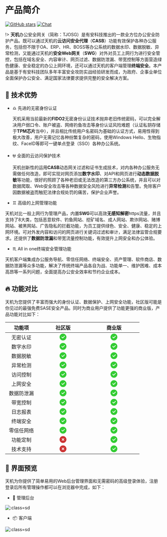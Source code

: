 # 产品简介

[![GitHub stars](https://img.shields.io/github/stars/Safe3/tianji.svg?label=关注&nbsp;天机&style=for-the-badge)](https://github.com/Safe3/tianji)
[![Chat](https://img.shields.io/badge/Discuss-加入讨论组-7289da.svg?style=for-the-badge)](https://github.com/Safe3/tianji/discussions)

!> **天机**办公安全网关（简称：TJOSG）是有安科技推出的一款全方位办公安全防护产品。既可以通过天机的**云访问安全代理**（**CASB**）功能有效保护各种办公服务，包括但不限于OA、ERP、HR、BOSS等办公系统的数据水印、数据脱敏、异常检测，又能通过天机的**安全Web网关**（**SWG**）对外对员工上网行为进行安全管控，包括在域名安全、内容审计、网页过滤、数据防泄漏、带宽控制等方面营造绿色健康、安全稳定的办公上网环境，还可以通过天机的客户端管理**终端安全**。本产品是基于有安科技团队多年丰富安全攻防实战经验研发而成，为政府、企事业单位全面保护办公安全、满足国家法律要求提供完整的安全解决方案。


## :dart: 技术优势 <!-- {docsify-ignore} -->
- :libra: 先进的无密身份认证

  天机采用当前最新的**FIDO2**无密身份认证技术抛弃老旧传统密码，可以完全解决用户弱口令、账户被盗、网络钓鱼攻击等身份认证风险难题（认证私钥存储于**TPM芯片**当中），并且相比传统用户名密码为基础的认证方式，易用性得到极大改善，用户无需记忆各种纷繁复杂的密码，使用Windows Hello、生物指纹、FaceID等即可一键单点登录（SSO）各种办公系统。
  
- :ophiuchus: 全面的云访问保护技术

  天机创新性的运用**CASB**动态网关过滤和证书生成技术，对内各种办公服务无需做任何改造，即可实现对网页添加**数字水印**、对API和网页进行**动态数据脱敏**等功能，很好的照顾了各种老旧或无法改造的第三方办公系统，并且可以对数据爬取、Web安全攻击等各种数据安全风险进行**异常检测**和告警。免除客户因数据被盗而触犯法律合规处罚的痛苦，保护企业声誉。
  
-  :gemini: 高级的上网管理功能

  天机对比一般上网行为管理产品，内置**SWG**可以高效**无感知解密**https流量，并且支持了8大类，包括恶意软件、钓鱼网站、挖矿域名、成人网站、欺诈网站、赌博网站、被黑网站、广告隐私的拦截功能，为员工提供绿色、安全、健康、稳定的上网环境。可对外发内容和访问的网页进行关键词过滤和审计，满足法律监管合规要求。还提供了**数据防泄漏**和带宽流量控制功能，有效提升上网安全和办公体验。
  
-  :scorpius: All in one终端安全管理功能

  天机客户端集成办公服务导航、零信任网络、终端安全、资产管理、软件商店、数据防泄漏等众多功能，解决了传统终端产品各自为战、功能单一、维护困难、成本高昂等一系列问题，全面提高办公安全效率和节约企业成本。
  
  

##  :fire: 功能对比 <!-- {docsify-ignore} -->

天机为您提供了丰富而强大的身份认证、数据保护、上网安全功能，社区版可能是你见过的最强免费SASE安全产品。同时为商业用户提供了功能更强的商业版，产品功能对比如下：

| <img width=20/>功能项<img width=20/> |<img width=50/>社区版<img width=50/>|<img width=50/>商业版<img width=50/>|
| :----------: | :----------------------------------------------------------: | :----------------------------------------------------------: |
| 无密认证 | <svg width="24" height="24" viewBox="0 0 48 48" fill="none"><path d="M24 44C29.5228 44 34.5228 41.7614 38.1421 38.1421C41.7614 34.5228 44 29.5228 44 24C44 18.4772 41.7614 13.4772 38.1421 9.85786C34.5228 6.23858 29.5228 4 24 4C18.4772 4 13.4772 6.23858 9.85786 9.85786C6.23858 13.4772 4 18.4772 4 24C4 29.5228 6.23858 34.5228 9.85786 38.1421C13.4772 41.7614 18.4772 44 24 44Z" fill="#3c3" stroke="#3c3" stroke-width="4" stroke-linejoin="round"/><path d="M16 24L22 30L34 18" stroke="#FFF" stroke-width="4" stroke-linecap="round" stroke-linejoin="round"/></svg> | <svg width="24" height="24" viewBox="0 0 48 48" fill="none"><path d="M24 44C29.5228 44 34.5228 41.7614 38.1421 38.1421C41.7614 34.5228 44 29.5228 44 24C44 18.4772 41.7614 13.4772 38.1421 9.85786C34.5228 6.23858 29.5228 4 24 4C18.4772 4 13.4772 6.23858 9.85786 9.85786C6.23858 13.4772 4 18.4772 4 24C4 29.5228 6.23858 34.5228 9.85786 38.1421C13.4772 41.7614 18.4772 44 24 44Z" fill="#3c3" stroke="#3c3" stroke-width="4" stroke-linejoin="round"/><path d="M16 24L22 30L34 18" stroke="#FFF" stroke-width="4" stroke-linecap="round" stroke-linejoin="round"/></svg> |
| 数字水印 | <svg width="24" height="24" viewBox="0 0 48 48" fill="none"><path d="M24 44C29.5228 44 34.5228 41.7614 38.1421 38.1421C41.7614 34.5228 44 29.5228 44 24C44 18.4772 41.7614 13.4772 38.1421 9.85786C34.5228 6.23858 29.5228 4 24 4C18.4772 4 13.4772 6.23858 9.85786 9.85786C6.23858 13.4772 4 18.4772 4 24C4 29.5228 6.23858 34.5228 9.85786 38.1421C13.4772 41.7614 18.4772 44 24 44Z" fill="#3c3" stroke="#3c3" stroke-width="4" stroke-linejoin="round"/><path d="M16 24L22 30L34 18" stroke="#FFF" stroke-width="4" stroke-linecap="round" stroke-linejoin="round"/></svg> | <svg width="24" height="24" viewBox="0 0 48 48" fill="none"><path d="M24 44C29.5228 44 34.5228 41.7614 38.1421 38.1421C41.7614 34.5228 44 29.5228 44 24C44 18.4772 41.7614 13.4772 38.1421 9.85786C34.5228 6.23858 29.5228 4 24 4C18.4772 4 13.4772 6.23858 9.85786 9.85786C6.23858 13.4772 4 18.4772 4 24C4 29.5228 6.23858 34.5228 9.85786 38.1421C13.4772 41.7614 18.4772 44 24 44Z" fill="#3c3" stroke="#3c3" stroke-width="4" stroke-linejoin="round"/><path d="M16 24L22 30L34 18" stroke="#FFF" stroke-width="4" stroke-linecap="round" stroke-linejoin="round"/></svg>|
| 数据脱敏 | <svg width="24" height="24" viewBox="0 0 48 48" fill="none"><path d="M24 44C29.5228 44 34.5228 41.7614 38.1421 38.1421C41.7614 34.5228 44 29.5228 44 24C44 18.4772 41.7614 13.4772 38.1421 9.85786C34.5228 6.23858 29.5228 4 24 4C18.4772 4 13.4772 6.23858 9.85786 9.85786C6.23858 13.4772 4 18.4772 4 24C4 29.5228 6.23858 34.5228 9.85786 38.1421C13.4772 41.7614 18.4772 44 24 44Z" fill="#3c3" stroke="#3c3" stroke-width="4" stroke-linejoin="round"/><path d="M16 24L22 30L34 18" stroke="#FFF" stroke-width="4" stroke-linecap="round" stroke-linejoin="round"/></svg>| <svg width="24" height="24" viewBox="0 0 48 48" fill="none"><path d="M24 44C29.5228 44 34.5228 41.7614 38.1421 38.1421C41.7614 34.5228 44 29.5228 44 24C44 18.4772 41.7614 13.4772 38.1421 9.85786C34.5228 6.23858 29.5228 4 24 4C18.4772 4 13.4772 6.23858 9.85786 9.85786C6.23858 13.4772 4 18.4772 4 24C4 29.5228 6.23858 34.5228 9.85786 38.1421C13.4772 41.7614 18.4772 44 24 44Z" fill="#3c3" stroke="#3c3" stroke-width="4" stroke-linejoin="round"/><path d="M16 24L22 30L34 18" stroke="#FFF" stroke-width="4" stroke-linecap="round" stroke-linejoin="round"/></svg>|
| 异常检测 | <svg width="24" height="24" viewBox="0 0 48 48" fill="none"><path d="M24 44C29.5228 44 34.5228 41.7614 38.1421 38.1421C41.7614 34.5228 44 29.5228 44 24C44 18.4772 41.7614 13.4772 38.1421 9.85786C34.5228 6.23858 29.5228 4 24 4C18.4772 4 13.4772 6.23858 9.85786 9.85786C6.23858 13.4772 4 18.4772 4 24C4 29.5228 6.23858 34.5228 9.85786 38.1421C13.4772 41.7614 18.4772 44 24 44Z" fill="#3c3" stroke="#3c3" stroke-width="4" stroke-linejoin="round"/><path d="M16 24L22 30L34 18" stroke="#FFF" stroke-width="4" stroke-linecap="round" stroke-linejoin="round"/></svg>| <svg width="24" height="24" viewBox="0 0 48 48" fill="none"><path d="M24 44C29.5228 44 34.5228 41.7614 38.1421 38.1421C41.7614 34.5228 44 29.5228 44 24C44 18.4772 41.7614 13.4772 38.1421 9.85786C34.5228 6.23858 29.5228 4 24 4C18.4772 4 13.4772 6.23858 9.85786 9.85786C6.23858 13.4772 4 18.4772 4 24C4 29.5228 6.23858 34.5228 9.85786 38.1421C13.4772 41.7614 18.4772 44 24 44Z" fill="#3c3" stroke="#3c3" stroke-width="4" stroke-linejoin="round"/><path d="M16 24L22 30L34 18" stroke="#FFF" stroke-width="4" stroke-linecap="round" stroke-linejoin="round"/></svg>|
| 访问控制 | <svg width="24" height="24" viewBox="0 0 48 48" fill="none"><path d="M24 44C29.5228 44 34.5228 41.7614 38.1421 38.1421C41.7614 34.5228 44 29.5228 44 24C44 18.4772 41.7614 13.4772 38.1421 9.85786C34.5228 6.23858 29.5228 4 24 4C18.4772 4 13.4772 6.23858 9.85786 9.85786C6.23858 13.4772 4 18.4772 4 24C4 29.5228 6.23858 34.5228 9.85786 38.1421C13.4772 41.7614 18.4772 44 24 44Z" fill="#3c3" stroke="#3c3" stroke-width="4" stroke-linejoin="round"/><path d="M16 24L22 30L34 18" stroke="#FFF" stroke-width="4" stroke-linecap="round" stroke-linejoin="round"/></svg>| <svg width="24" height="24" viewBox="0 0 48 48" fill="none"><path d="M24 44C29.5228 44 34.5228 41.7614 38.1421 38.1421C41.7614 34.5228 44 29.5228 44 24C44 18.4772 41.7614 13.4772 38.1421 9.85786C34.5228 6.23858 29.5228 4 24 4C18.4772 4 13.4772 6.23858 9.85786 9.85786C6.23858 13.4772 4 18.4772 4 24C4 29.5228 6.23858 34.5228 9.85786 38.1421C13.4772 41.7614 18.4772 44 24 44Z" fill="#3c3" stroke="#3c3" stroke-width="4" stroke-linejoin="round"/><path d="M16 24L22 30L34 18" stroke="#FFF" stroke-width="4" stroke-linecap="round" stroke-linejoin="round"/></svg>|
| 上网安全 | <svg width="24" height="24" viewBox="0 0 48 48" fill="none"><path d="M24 44C29.5228 44 34.5228 41.7614 38.1421 38.1421C41.7614 34.5228 44 29.5228 44 24C44 18.4772 41.7614 13.4772 38.1421 9.85786C34.5228 6.23858 29.5228 4 24 4C18.4772 4 13.4772 6.23858 9.85786 9.85786C6.23858 13.4772 4 18.4772 4 24C4 29.5228 6.23858 34.5228 9.85786 38.1421C13.4772 41.7614 18.4772 44 24 44Z" fill="#3c3" stroke="#3c3" stroke-width="4" stroke-linejoin="round"/><path d="M16 24L22 30L34 18" stroke="#FFF" stroke-width="4" stroke-linecap="round" stroke-linejoin="round"/></svg>| <svg width="24" height="24" viewBox="0 0 48 48" fill="none"><path d="M24 44C29.5228 44 34.5228 41.7614 38.1421 38.1421C41.7614 34.5228 44 29.5228 44 24C44 18.4772 41.7614 13.4772 38.1421 9.85786C34.5228 6.23858 29.5228 4 24 4C18.4772 4 13.4772 6.23858 9.85786 9.85786C6.23858 13.4772 4 18.4772 4 24C4 29.5228 6.23858 34.5228 9.85786 38.1421C13.4772 41.7614 18.4772 44 24 44Z" fill="#3c3" stroke="#3c3" stroke-width="4" stroke-linejoin="round"/><path d="M16 24L22 30L34 18" stroke="#FFF" stroke-width="4" stroke-linecap="round" stroke-linejoin="round"/></svg>|
| 数据防泄漏 |<svg width="24" height="24" viewBox="0 0 48 48" fill="none"><path d="M24 44C29.5228 44 34.5228 41.7614 38.1421 38.1421C41.7614 34.5228 44 29.5228 44 24C44 18.4772 41.7614 13.4772 38.1421 9.85786C34.5228 6.23858 29.5228 4 24 4C18.4772 4 13.4772 6.23858 9.85786 9.85786C6.23858 13.4772 4 18.4772 4 24C4 29.5228 6.23858 34.5228 9.85786 38.1421C13.4772 41.7614 18.4772 44 24 44Z" fill="#3c3" stroke="#3c3" stroke-width="4" stroke-linejoin="round"/><path d="M16 24L22 30L34 18" stroke="#FFF" stroke-width="4" stroke-linecap="round" stroke-linejoin="round"/></svg> |<svg width="24" height="24" viewBox="0 0 48 48" fill="none"><path d="M24 44C29.5228 44 34.5228 41.7614 38.1421 38.1421C41.7614 34.5228 44 29.5228 44 24C44 18.4772 41.7614 13.4772 38.1421 9.85786C34.5228 6.23858 29.5228 4 24 4C18.4772 4 13.4772 6.23858 9.85786 9.85786C6.23858 13.4772 4 18.4772 4 24C4 29.5228 6.23858 34.5228 9.85786 38.1421C13.4772 41.7614 18.4772 44 24 44Z" fill="#3c3" stroke="#3c3" stroke-width="4" stroke-linejoin="round"/><path d="M16 24L22 30L34 18" stroke="#FFF" stroke-width="4" stroke-linecap="round" stroke-linejoin="round"/></svg> |
| 带宽控制 |<svg width="24" height="24" viewBox="0 0 48 48" fill="none"><path d="M24 44C29.5228 44 34.5228 41.7614 38.1421 38.1421C41.7614 34.5228 44 29.5228 44 24C44 18.4772 41.7614 13.4772 38.1421 9.85786C34.5228 6.23858 29.5228 4 24 4C18.4772 4 13.4772 6.23858 9.85786 9.85786C6.23858 13.4772 4 18.4772 4 24C4 29.5228 6.23858 34.5228 9.85786 38.1421C13.4772 41.7614 18.4772 44 24 44Z" fill="#3c3" stroke="#3c3" stroke-width="4" stroke-linejoin="round"/><path d="M16 24L22 30L34 18" stroke="#FFF" stroke-width="4" stroke-linecap="round" stroke-linejoin="round"/></svg> |<svg width="24" height="24" viewBox="0 0 48 48" fill="none"><path d="M24 44C29.5228 44 34.5228 41.7614 38.1421 38.1421C41.7614 34.5228 44 29.5228 44 24C44 18.4772 41.7614 13.4772 38.1421 9.85786C34.5228 6.23858 29.5228 4 24 4C18.4772 4 13.4772 6.23858 9.85786 9.85786C6.23858 13.4772 4 18.4772 4 24C4 29.5228 6.23858 34.5228 9.85786 38.1421C13.4772 41.7614 18.4772 44 24 44Z" fill="#3c3" stroke="#3c3" stroke-width="4" stroke-linejoin="round"/><path d="M16 24L22 30L34 18" stroke="#FFF" stroke-width="4" stroke-linecap="round" stroke-linejoin="round"/></svg> |
| 日志报表 |<svg width="24" height="24" viewBox="0 0 48 48" fill="none"><path d="M24 44C29.5228 44 34.5228 41.7614 38.1421 38.1421C41.7614 34.5228 44 29.5228 44 24C44 18.4772 41.7614 13.4772 38.1421 9.85786C34.5228 6.23858 29.5228 4 24 4C18.4772 4 13.4772 6.23858 9.85786 9.85786C6.23858 13.4772 4 18.4772 4 24C4 29.5228 6.23858 34.5228 9.85786 38.1421C13.4772 41.7614 18.4772 44 24 44Z" fill="#3c3" stroke="#3c3" stroke-width="4" stroke-linejoin="round"/><path d="M16 24L22 30L34 18" stroke="#FFF" stroke-width="4" stroke-linecap="round" stroke-linejoin="round"/></svg> |<svg width="24" height="24" viewBox="0 0 48 48" fill="none"><path d="M24 44C29.5228 44 34.5228 41.7614 38.1421 38.1421C41.7614 34.5228 44 29.5228 44 24C44 18.4772 41.7614 13.4772 38.1421 9.85786C34.5228 6.23858 29.5228 4 24 4C18.4772 4 13.4772 6.23858 9.85786 9.85786C6.23858 13.4772 4 18.4772 4 24C4 29.5228 6.23858 34.5228 9.85786 38.1421C13.4772 41.7614 18.4772 44 24 44Z" fill="#3c3" stroke="#3c3" stroke-width="4" stroke-linejoin="round"/><path d="M16 24L22 30L34 18" stroke="#FFF" stroke-width="4" stroke-linecap="round" stroke-linejoin="round"/></svg> |
| 终端安全 |<svg width="24" height="24" viewBox="0 0 48 48" fill="none"><path d="M24 44C29.5228 44 34.5228 41.7614 38.1421 38.1421C41.7614 34.5228 44 29.5228 44 24C44 18.4772 41.7614 13.4772 38.1421 9.85786C34.5228 6.23858 29.5228 4 24 4C18.4772 4 13.4772 6.23858 9.85786 9.85786C6.23858 13.4772 4 18.4772 4 24C4 29.5228 6.23858 34.5228 9.85786 38.1421C13.4772 41.7614 18.4772 44 24 44Z" fill="#3c3" stroke="#3c3" stroke-width="4" stroke-linejoin="round"/><path d="M16 24L22 30L34 18" stroke="#FFF" stroke-width="4" stroke-linecap="round" stroke-linejoin="round"/></svg> | <svg width="24" height="24" viewBox="0 0 48 48" fill="none"><path d="M24 44C29.5228 44 34.5228 41.7614 38.1421 38.1421C41.7614 34.5228 44 29.5228 44 24C44 18.4772 41.7614 13.4772 38.1421 9.85786C34.5228 6.23858 29.5228 4 24 4C18.4772 4 13.4772 6.23858 9.85786 9.85786C6.23858 13.4772 4 18.4772 4 24C4 29.5228 6.23858 34.5228 9.85786 38.1421C13.4772 41.7614 18.4772 44 24 44Z" fill="#3c3" stroke="#3c3" stroke-width="4" stroke-linejoin="round"/><path d="M16 24L22 30L34 18" stroke="#FFF" stroke-width="4" stroke-linecap="round" stroke-linejoin="round"/></svg> |
| 零信任网络 |<svg width="24" height="24" viewBox="0 0 48 48" fill="none"><path d="M24 44C29.5228 44 34.5228 41.7614 38.1421 38.1421C41.7614 34.5228 44 29.5228 44 24C44 18.4772 41.7614 13.4772 38.1421 9.85786C34.5228 6.23858 29.5228 4 24 4C18.4772 4 13.4772 6.23858 9.85786 9.85786C6.23858 13.4772 4 18.4772 4 24C4 29.5228 6.23858 34.5228 9.85786 38.1421C13.4772 41.7614 18.4772 44 24 44Z" fill="#3c3" stroke="#3c3" stroke-width="4" stroke-linejoin="round"/><path d="M16 24L22 30L34 18" stroke="#FFF" stroke-width="4" stroke-linecap="round" stroke-linejoin="round"/></svg> |<svg width="24" height="24" viewBox="0 0 48 48" fill="none"><path d="M24 44C29.5228 44 34.5228 41.7614 38.1421 38.1421C41.7614 34.5228 44 29.5228 44 24C44 18.4772 41.7614 13.4772 38.1421 9.85786C34.5228 6.23858 29.5228 4 24 4C18.4772 4 13.4772 6.23858 9.85786 9.85786C6.23858 13.4772 4 18.4772 4 24C4 29.5228 6.23858 34.5228 9.85786 38.1421C13.4772 41.7614 18.4772 44 24 44Z" fill="#3c3" stroke="#3c3" stroke-width="4" stroke-linejoin="round"/><path d="M16 24L22 30L34 18" stroke="#FFF" stroke-width="4" stroke-linecap="round" stroke-linejoin="round"/></svg> |
| 功能定制 |<svg width="24" height="24" viewBox="0 0 48 48" fill="none"><path d="M24 44C35.0457 44 44 35.0457 44 24C44 12.9543 35.0457 4 24 4C12.9543 4 4 12.9543 4 24C4 35.0457 12.9543 44 24 44Z" fill="#c33" stroke="#c33" stroke-width="4" stroke-linejoin="round"/><path d="M29.6567 18.3432L18.343 29.6569" stroke="#FFF" stroke-width="4" stroke-linecap="round" stroke-linejoin="round"/><path d="M18.3433 18.3432L29.657 29.6569" stroke="#FFF" stroke-width="4" stroke-linecap="round" stroke-linejoin="round"/></svg> | <svg width="24" height="24" viewBox="0 0 48 48" fill="none"><path d="M24 44C29.5228 44 34.5228 41.7614 38.1421 38.1421C41.7614 34.5228 44 29.5228 44 24C44 18.4772 41.7614 13.4772 38.1421 9.85786C34.5228 6.23858 29.5228 4 24 4C18.4772 4 13.4772 6.23858 9.85786 9.85786C6.23858 13.4772 4 18.4772 4 24C4 29.5228 6.23858 34.5228 9.85786 38.1421C13.4772 41.7614 18.4772 44 24 44Z" fill="#3c3" stroke="#3c3" stroke-width="4" stroke-linejoin="round"/><path d="M16 24L22 30L34 18" stroke="#FFF" stroke-width="4" stroke-linecap="round" stroke-linejoin="round"/></svg>|
| 技术支持 |<svg width="24" height="24" viewBox="0 0 48 48" fill="none"><path d="M24 44C35.0457 44 44 35.0457 44 24C44 12.9543 35.0457 4 24 4C12.9543 4 4 12.9543 4 24C4 35.0457 12.9543 44 24 44Z" fill="#c33" stroke="#c33" stroke-width="4" stroke-linejoin="round"/><path d="M29.6567 18.3432L18.343 29.6569" stroke="#FFF" stroke-width="4" stroke-linecap="round" stroke-linejoin="round"/><path d="M18.3433 18.3432L29.657 29.6569" stroke="#FFF" stroke-width="4" stroke-linecap="round" stroke-linejoin="round"/></svg> | <svg width="24" height="24" viewBox="0 0 48 48" fill="none"><path d="M24 44C29.5228 44 34.5228 41.7614 38.1421 38.1421C41.7614 34.5228 44 29.5228 44 24C44 18.4772 41.7614 13.4772 38.1421 9.85786C34.5228 6.23858 29.5228 4 24 4C18.4772 4 13.4772 6.23858 9.85786 9.85786C6.23858 13.4772 4 18.4772 4 24C4 29.5228 6.23858 34.5228 9.85786 38.1421C13.4772 41.7614 18.4772 44 24 44Z" fill="#3c3" stroke="#3c3" stroke-width="4" stroke-linejoin="round"/><path d="M16 24L22 30L34 18" stroke="#FFF" stroke-width="4" stroke-linecap="round" stroke-linejoin="round"/></svg>|




##  :art: 界面预览 <!-- {docsify-ignore} -->

天机为你提供了简单易用的Web后台管理界面和无需密码的高级登录体验，注册登录后所有管理操作都可以在浏览器中完成，如下：

- :oden: 管理后台

![](https://tianji.uusec.com/_media/admin.png  ':class=sd')

- :package: 客户端

![](https://tianji.uusec.com/_media/agent.png  ':class=sd')



